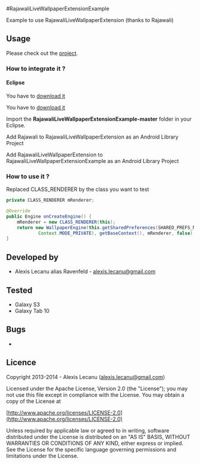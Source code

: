 #RajawaliLiveWallpaperExtensionExample


Example to use RajawaliLiveWallpaperExtension (thanks to Rajawali)


## Usage

Please check out the [project](https://github.com/ravenfeld/RajawaliLiveWallpaperExtensionExample/tree/master).


### How to integrate it ?

#### Eclipse
 You have to [download it](https://github.com/ravenfeld/RajawaliLiveWallpaperExtension/archive/master.zip) 
 
 You have to [download it](https://github.com/ravenfeld/Rajawali/archive/master.zip) 
 
 Import the **RajawaliLiveWallpaperExtensionExample-master** folder in your Eclipse.
 
 Add Rajawali to RajawaliLiveWallpaperExtension as an Android Library Project

 Add RajawaliLiveWallpaperExtension to RajawaliLiveWallpaperExtensionExample as an Android Library Project
   
### How to use it ?
Replaced CLASS_RENDERER by the class you want to test

``` java
private CLASS_RENDERER mRenderer;

@Override
public Engine onCreateEngine() {
	mRenderer = new CLASS_RENDERER(this);
	return new WallpaperEngine(this.getSharedPreferences(SHARED_PREFS_NAME,
			Context.MODE_PRIVATE), getBaseContext(), mRenderer, false);
}
```	  
## Developed by
  * Alexis Lecanu alias Ravenfeld - [alexis.lecanu@gmail.com](mailto:alexis.lecanu@gmail.com)
    	
## Tested 
  * Galaxy S3
  * Galaxy Tab 10 
    
## Bugs
  * 
  
## Licence
    
Copyright 2013-2014 - Alexis Lecanu ([alexis.lecanu@gmail.com](mailto:alexis.lecanu@gmail.com))
    
Licensed under the Apache License, Version 2.0 (the "License"); you may not
use this file except in compliance with the License. You may obtain a copy of
the License at

  [http://www.apache.org/licenses/LICENSE-2.0](http://www.apache.org/licenses/LICENSE-2.0)
    
Unless required by applicable law or agreed to in writing, software
distributed under the License is distributed on an "AS IS" BASIS, WITHOUT
WARRANTIES OR CONDITIONS OF ANY KIND, either express or implied. See the
License for the specific language governing permissions and limitations under
the License.
